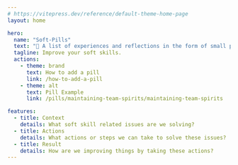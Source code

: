 ```yaml
---
# https://vitepress.dev/reference/default-theme-home-page
layout: home

hero:
  name: "Soft-Pills"
  text: "🤝 A list of experiences and reflections in the form of small pills"
  tagline: Improve your soft skills.
  actions:
    - theme: brand
      text: How to add a pill
      link: /how-to-add-a-pill
    - theme: alt
      text: Pill Example
      link: /pills/maintaining-team-spirits/maintaining-team-spirits

features:
  - title: Context
    details: What soft skill related issues are we solving?
  - title: Actions
    details: What actions or steps we can take to solve these issues?
  - title: Result
    details: How are we improving things by taking these actions?
---
```

